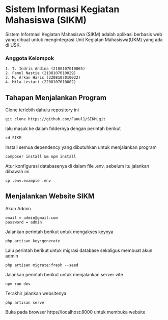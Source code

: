 # Sistem Informasi Kegiatan Mahasiswa (SIKM)
 Sistem Informasi Kegiatan Mahasiswa (SIKM) adalah aplikasi berbasis web yang dibuat untuk mengintegrasi Unit Kegiatan Mahasiswa(UKM) yang ada di USK.
 
### Anggota Kelompok
    1. T. Indris Andina (2108107010065)
    2. Fanul Nastia (2108107010029)
    3. M. Arkan Haris (2208107010022)
    4. Mila Lestari (2208107010002)

## Tahapan Menjalankan Program
 Clone terlebih dahulu repository ini 
 
    git clone https://github.com/Fanul1/SIKM.git
 
 lalu masuk ke dalam foldernya dengan perintah berikut
 
    cd SIKM
    
Install semua dependency yang dibutuhkan untuk menjalankan program

    composer install && npm install
    
Atur konfigurasi databasenya di dalam file .env, sebelum itu jalankan dibawah ini

    cp .env.example .env

## Menjalankan Website SIKM
 Akun Admin
 
    email = admin@gmail.com
    password = admin
 
 Jalankan perintah berikut untuk mengakses keynya
 
    php artisan key:generate
  
 Lalu perintah berikut untuk migrasi database sekaligus membuat akun admin
 
    php artisan migrate:fresh --seed
 
 Jalankan perintah berikut untuk menjalankan server vite
 
    npm run dev
 
 Terakhir jalankan websitenya
 
    php artisan serve
       
 Buka pada browser https//localhost:8000 untuk membuka website
